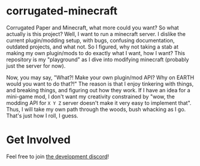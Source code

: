 # corrugated-minecraft
Corrugated Paper and Minecraft, what more could you want? So what actually is this project? Well, I want to run a minecraft server.
I dislike the current plugin/modding setup, with bugs, confusing documentation, outdated projects, and what not.
So I figured, why not taking a stab at making my own plugin/mods to do exactly what I want, how I want?
This repository is my "playground" as I dive into modifying minecraft (probably just the server for now).

Now, you may say, "What?! Make your own plugin/mod API? Why on EARTH would you want to do that?!" The reason is that I enjoy
tinkering with things, and breaking things, and figuring out how they work. If I have an idea for a mini-game mod, I don't
want my creativity constrained by "wow, the modding API for `X Y Z` server doesn't make it very easy to implement that".
Thus, I will take my own path through the woods, bush whacking as I go. That's just how I roll, I guess.

# Get Involved
Feel free to join [the development discord](https://discord.gg/mJ5H4qNnmG)!